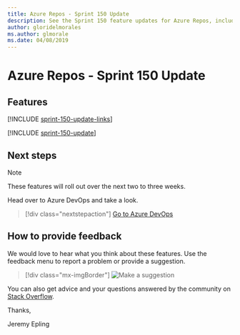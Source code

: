 ```yaml
---
title: Azure Repos - Sprint 150 Update
description: See the Sprint 150 feature updates for Azure Repos, including next steps.
author: gloridelmorales
ms.author: glmorale
ms.date: 04/08/2019
---
```


# Azure Repos - Sprint 150 Update

## Features

[!INCLUDE [sprint-150-update-links](../includes/repos/sprint-150-update-links.md)]

[!INCLUDE [sprint-150-update](../includes/repos/sprint-150-update.md)]


## Next steps

> [!NOTE]
> These features will roll out over the next two to three weeks.

Head over to Azure DevOps and take a look.

> [!div class="nextstepaction"]
> [Go to Azure DevOps](https://go.microsoft.com/fwlink/?LinkId=307137&campaign=o~msft~docs~product-vsts~release-notes)

## How to provide feedback

We would love to hear what you think about these features. Use the feedback menu to report a problem or provide a suggestion.

> [!div class="mx-imgBorder"]
> ![Make a suggestion](../../media/make-a-suggestion.png)

You can also get advice and your questions answered by the community on [Stack Overflow](https://stackoverflow.com/questions/tagged/azure-devops).

Thanks,

Jeremy Epling
